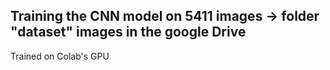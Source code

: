 ## Training the CNN model on 5411 images -> folder "dataset" images in the google Drive

Trained on Colab's GPU
